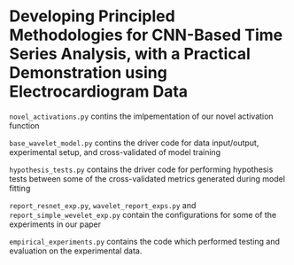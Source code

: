 # Developing Principled Methodologies for CNN-Based Time Series Analysis, with a Practical Demonstration using Electrocardiogram Data

`novel_activations.py` contins the imlpementation of our novel activation function

`base_wavelet_model.py` contins the driver code for data input/output, experimental setup, and cross-validated of model training

`hypothesis_tests.py` contains the driver code for performing hypothesis tests between some of the cross-validated metrics generated during model fitting

`report_resnet_exp.py`, `wavelet_report_exps.py` and `report_simple_wevelet_exp.py` contain the configurations for some of the experiments in our paper

`empirical_experiments.py` contains the code which performed testing and evaluation on the experimental data.
